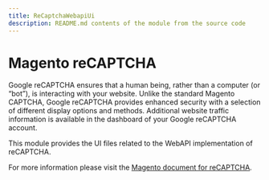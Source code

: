 ```yaml
---
title: ReCaptchaWebapiUi
description: README.md contents of the module from the source code
---
```


# Magento reCAPTCHA

Google reCAPTCHA ensures that a human being, rather than a computer (or “bot”), is interacting with your website. Unlike the standard Magento CAPTCHA, Google reCAPTCHA provides enhanced security with a selection of different display options and methods. Additional website traffic information is available in the dashboard of your Google reCAPTCHA account.

This module provides the UI files related to the WebAPI implementation of reCAPTCHA.

For more information please visit the [Magento document for reCAPTCHA](https://docs.magento.com/user-guide/stores/security-google-recaptcha.html).
